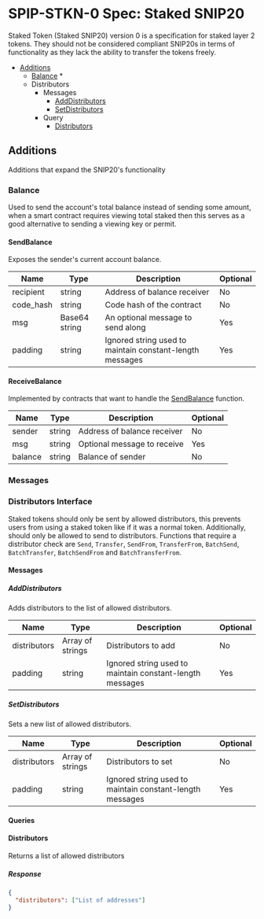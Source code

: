 # SPIP-STKN-0 Spec: Staked SNIP20
Staked Token (Staked SNIP20) version 0 is a specification for staked layer 2 tokens. They should not be considered 
compliant SNIP20s in terms of functionality as they lack the ability to transfer the tokens freely.

* [Additions](#Additions)
  * [Balance](#Balance)
    * 
  * Distributors
    * Messages
      * [AddDistributors](#AddDistributors)
      * [SetDistributors](#SetDistributors)
    * Query
      * [Distributors](#Distributors)
      
## Additions
Additions that expand the SNIP20's functionality
### Balance
Used to send the account's total balance instead of sending some amount, when a smart contract requires viewing total
staked then this serves as a good alternative to sending a viewing key or permit.
#### SendBalance
Exposes the sender's current account balance.

| Name      | Type          | Description                                    | Optional |
|-----------|---------------|------------------------------------------------|----------|
| recipient | string        | Address of balance receiver                              | No       |
| code_hash | string        | Code hash of the contract                                | No       |
| msg       | Base64 string | An optional message to send along                        | Yes      |
| padding   | string        | Ignored string used to maintain constant-length messages | Yes      |

#### ReceiveBalance
Implemented by contracts that want to handle the [SendBalance](#SendBalance) function.

| Name    | Type   | Description                 | Optional |
|---------|--------|-----------------------------|----------|
| sender  | string | Address of balance receiver | No       |
| msg     | string | Optional message to receive | Yes      |
| balance | string | Balance of sender           | No       |

### Messages
### Distributors Interface
Staked tokens should only be sent by allowed distributors, this prevents users from using a staked token like if it was
a normal token. Additionally, should only be allowed to send to distributors. Functions that require a distributor 
check are ```Send```, ```Transfer```, ```SendFrom```, ```TransferFrom```, ```BatchSend```, ```BatchTransfer```, 
```BatchSendFrom``` and ```BatchTransferFrom```.
#### Messages
##### AddDistributors
Adds distributors to the list of allowed distributors.

| Name         | Type             | Description                                              | Optional |
|--------------|------------------|----------------------------------------------------------|----------|
| distributors | Array of strings | Distributors to add                                      | No       |
| padding      | string           | Ignored string used to maintain constant-length messages | Yes      |

##### SetDistributors
Sets a new list of allowed distributors.

| Name         | Type             | Description                                              | Optional |
|--------------|------------------|----------------------------------------------------------|----------|
| distributors | Array of strings | Distributors to set                                      | No       |
| padding      | string           | Ignored string used to maintain constant-length messages | Yes      |

#### Queries

#### Distributors
Returns a list of allowed distributors

##### Response
```json
{
  "distributors": ["List of addresses"]
}
```